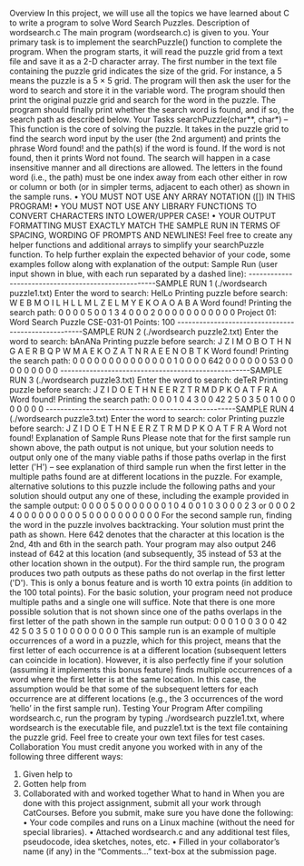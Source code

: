 Overview
In this project, we will use all the topics we have learned about C to write a program to solve Word Search
Puzzles.
Description of wordsearch.c
The main program (wordsearch.c) is given to you. Your primary task is to implement the
searchPuzzle() function to complete the program. When the program starts, it will read the puzzle grid
from a text file and save it as a 2-D character array. The first number in the text file containing the puzzle
grid indicates the size of the grid. For instance, a 5 means the puzzle is a 5 × 5 grid. The program will then
ask the user for the word to search and store it in the variable word. The program should then print the
original puzzle grid and search for the word in the puzzle. The program should finally print whether the
search word is found, and if so, the search path as described below.
Your Tasks
searchPuzzle(char**, char*) – This function is the core of solving the puzzle. It takes in the
puzzle grid to find the search word input by the user (the 2nd argument) and prints the phrase Word
found! and the path(s) if the word is found. If the word is not found, then it prints Word not found.
The search will happen
in a case insensitive manner and
all directions are allowed. The letters in the
found word (i.e., the path) must be one index away from each other either in row or column or both (or
in simpler terms, adjacent to each other) as shown in the sample runs.
• YOU MUST NOT USE ANY ARRAY NOTATION ([]) IN THIS PROGRAM!
• YOU MUST NOT USE ANY LIBRARY FUNCTIONS TO CONVERT CHARACTERS
INTO LOWER/UPPER CASE!
• YOUR OUTPUT FORMATTING MUST EXACTLY MATCH THE SAMPLE RUN IN
TERMS OF SPACING, WORDING OF PROMPTS AND NEWLINES!
Feel free to create any helper functions and additional arrays to simplify your searchPuzzle function. To
help further explain the expected behavior of your code, some examples follow along with explanation of
the output:
Sample Run (user input shown in blue, with each run separated by a dashed line):
----------------------------------------------------SAMPLE RUN 1 (./wordsearch puzzle1.txt)
Enter the word to search: HelLo
Printing puzzle before search:
W E B M O
I L H L L
M L Z E L
M Y E K O
A O A B A
Word found!
Printing the search path:
0 0 0 0 5
0 0 1 3 4
0 0 0 2 0
0 0 0 0 0
0 0 0 0 0
Project 01: Word Search Puzzle
CSE-031-01 Points: 100
----------------------------------------------------SAMPLE RUN 2 (./wordsearch puzzle2.txt)
Enter the word to search: bAnANa
Printing puzzle before search:
J Z I M O B
O T H N G A
E R B Q P W
M A E K O Z
A T N R A E
E N O B T K
Word found!
Printing the search path:
0 0 0 0 0 0
0 0 0 0 0 0
0 0 1 0 0 0
0 642 0 0 0 0
0 0 53 0 0 0
0 0 0 0 0 0
----------------------------------------------------SAMPLE RUN 3 (./wordsearch puzzle3.txt)
Enter the word to search: deTeR
Printing puzzle before search:
J Z I D O
E T H N E
E R Z T R
M D P K O
A T F R A
Word found!
Printing the search path:
0 0 0 1 0
4 3 0 0 42
2 5 0 3 5
0 1 0 0 0
0 0 0 0 0
----------------------------------------------------SAMPLE RUN 4 (./wordsearch puzzle3.txt)
Enter the word to search: color
Printing puzzle before search:
J Z I D O
E T H N E
E R Z T R
M D P K O
A T F R A
Word not found!
Explanation of Sample Runs
Please note that for the first sample run shown above, the path output is not unique, but your solution
needs to output only one of the many viable paths if those paths overlap in the first letter ('H') – see explanation
of third sample run when the first letter in the multiple paths found are at different locations in the puzzle.
For example, alternative solutions to this puzzle include the following paths and your solution should
output any one of these, including the example provided in the sample output:
0 0 0 0 5 0 0 0 0 0
0 0 1 0 4 0 0 1 0 3
0 0 0 2 3 or 0 0 0 2 4
0 0 0 0 0 0 0 0 0 5
0 0 0 0 0 0 0 0 0 0
For the second sample run, finding the word in the puzzle involves backtracking. Your solution must print
the path as shown. Here 642 denotes that the character at this location is the 2nd, 4th and 6th in the search
path. Your program may also output 246 instead of 642 at this location (and subsequently, 35 instead of
53 at the other location shown in the output).
For the third sample run, the program produces two path outputs as these paths do not overlap in the first letter
('D'). This is only a bonus feature and is worth 10 extra points (in addition to the 100 total points).
For the basic solution, your program need not produce multiple paths and a single one will suffice. Note that there is one
more possible solution that is not shown since one of the paths overlaps in the first letter of the path shown
in the sample run output:
0 0 0 1 0
0 3 0 0 42
42 5 0 3 5
0 1 0 0 0
0 0 0 0 0
This sample run is an example of multiple occurrences of a word in a puzzle, which for this project, means
that the first letter of each occurrence is at a different location (subsequent letters can coincide in location).
However, it is also perfectly fine if your solution (assuming it implements this bonus feature) finds multiple
occurrences of a word where the first letter is at the same location. In this case, the assumption would be
that some of the subsequent letters for each occurrence are at different locations (e.g., the 3 occurrences of
the word ‘hello’ in the first sample run).
Testing Your Program
After compiling wordsearch.c, run the program by typing ./wordsearch puzzle1.txt, where
wordsearch is the executable file, and puzzle1.txt is the text file containing the puzzle grid. Feel free
to create your own text files for test cases.
Collaboration
You must credit anyone you worked with in any of the following three different ways:
1. Given help to
2. Gotten help from
3. Collaborated with and worked together
What to hand in
When you are done with this project assignment, submit all your work through CatCourses.
Before you submit, make sure you have done the following:
• Your code compiles and runs on a Linux machine (without the need for special libraries).
• Attached wordsearch.c and any additional test files, pseudocode, idea sketches, notes, etc.
• Filled in your collaborator’s name (if any) in the “Comments...” text-box at the submission page.
